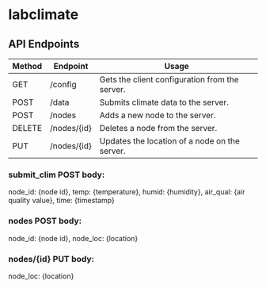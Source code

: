 labclimate
==========

API Endpoints
---------------

| Method | Endpoint         | Usage                                          |
|--------|------------------|------------------------------------------------|
| GET    | /config          | Gets the client configuration from the server. |
| POST   | /data            | Submits climate data to the server.            |
| POST   | /nodes           | Adds a new node to the server.                 |
| DELETE | /nodes/{id}      | Deletes a node from the server.                |
| PUT    | /nodes/{id}      | Updates the location of a node on the server.  |

### submit_clim POST body:

node_id: {node id},
temp: {temperature},
humid: {humidity},
air_qual: {air quality value},
time: {timestamp}

### nodes POST body:

node_id: {node id},
node_loc: {location}

### nodes/{id} PUT body:

node_loc: {location}


